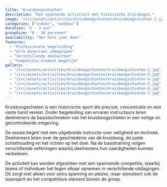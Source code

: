 ```yaml
---
title: "Kruisboogschieten"
description: "Een spannende activiteit met historische kruisbogen."
image: "/src/assets/activities/kruisboogschieten/kruisboogschieten-1.jpg"
categories: ["indoor", "outdoor"]
duration: "2 - 3 uur"
groupSize: "8 - 30 personen"
availability: "Het hele jaar door"
features:
  - "Professionele begeleiding"
  - "Alle materiaal inbegrepen"
  - "Verschillende doelwitten"
  - "Competitie-element mogelijk"
gallery:
  - "/src/assets/activities/kruisboogschieten/kruisboogschieten-2.jpg"
  - "/src/assets/activities/kruisboogschieten/kruisboogschieten-3.jpg"
  - "/src/assets/activities/kruisboogschieten/kruisboogschieten-4.jpg"
  - "/src/assets/activities/kruisboogschieten/kruisboogschieten-5.jpg"
  - "/src/assets/activities/kruisboogschieten/kruisboogschieten-6.jpg"
  - "/src/assets/activities/kruisboogschieten/kruisboogschieten-7.jpg"
---
```


Kruisboogschieten is een historische sport die precisie, concentratie en een vaste hand vereist. Onder begeleiding van ervaren instructeurs leren deelnemers de basistechnieken van het kruisboogschieten in een veilige en gecontroleerde omgeving.

De sessie begint met een uitgebreide instructie over veiligheid en techniek. Deelnemers leren over de geschiedenis van de kruisboog, de juiste schiethouding en het richten op het doel. Na de basistraining volgen verschillende oefeningen waarbij deelnemers hun vaardigheden kunnen verbeteren.

De activiteit kan worden afgesloten met een spannende competitie, waarbij teams of individuen het tegen elkaar opnemen in verschillende uitdagingen. Dit zorgt niet alleen voor extra spanning en plezier, maar stimuleert ook de teamspirit en het competitieve element binnen de groep.
